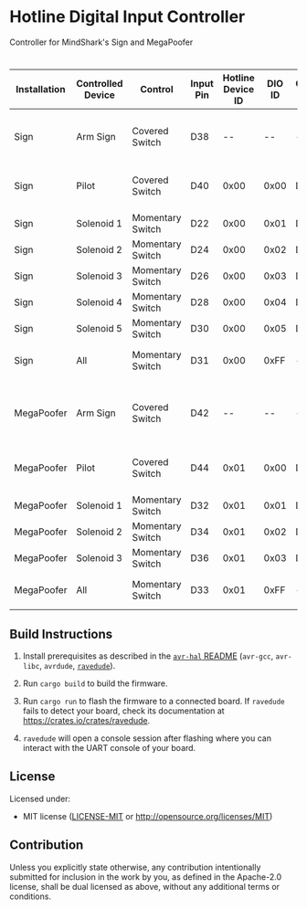 Hotline Digital Input Controller
========

Controller for MindShark's Sign and MegaPoofer
# 

| Installation | Controlled Device | Control          | Input Pin | Hotline Device ID | DIO ID | Output Pin | Relay Input/Output | Notes                                    |
|--------------|-------------------|------------------|-----------|-------------------|--------|------------|--------------------|------------------------------------------|
|              |                   |                  |           |                   |        |            |                    |                                          |
| Sign         | Arm Sign          | Covered Switch   | D38       | --                | --     | --         | --                 | Enable Sending of Commands to Sign       |
| Sign         | Pilot             | Covered Switch   | D40       | 0x00              | 0x00   | D22        | 1                  | Pilot solenoid and glowflys              |
| Sign         | Solenoid 1        | Momentary Switch | D22       | 0x00              | 0x01   | D24        | 2                  |                                          |
| Sign         | Solenoid 2        | Momentary Switch | D24       | 0x00              | 0x02   | D26        | 3                  |                                          |
| Sign         | Solenoid 3        | Momentary Switch | D26       | 0x00              | 0x03   | D28        | 4                  |                                          |
| Sign         | Solenoid 4        | Momentary Switch | D28       | 0x00              | 0x04   | D30        | 5                  |                                          |
| Sign         | Solenoid 5        | Momentary Switch | D30       | 0x00              | 0x05   | D32        | 6                  |                                          |
| Sign         | All               | Momentary Switch | D31       | 0x00              | 0xFF   | --         | --                 | Set all solenoid states                  |
|              |                   |                  |           |                   |        |            |                    |                                          |
| MegaPoofer   | Arm Sign          | Covered Switch   | D42       | --                | --     | --         | --                 | Enable Sending of Commands to MegaPoofer |
| MegaPoofer   | Pilot             | Covered Switch   | D44       | 0x01              | 0x00   | D22        | 1                  | Pilot solenoid and glowflys              |
| MegaPoofer   | Solenoid 1        | Momentary Switch | D32       | 0x01              | 0x01   | D24        | 2                  |                                          |
| MegaPoofer   | Solenoid 2        | Momentary Switch | D34       | 0x01              | 0x02   | D26        | 3                  |                                          |
| MegaPoofer   | Solenoid 3        | Momentary Switch | D36       | 0x01              | 0x03   | D28        | 4                  |                                          |
| MegaPoofer   | All               | Momentary Switch | D33       | 0x01              | 0xFF   | --         | --                 | Set all solenoid states                  |


## Build Instructions
1. Install prerequisites as described in the [`avr-hal` README] (`avr-gcc`, `avr-libc`, `avrdude`, [`ravedude`]).

2. Run `cargo build` to build the firmware.

3. Run `cargo run` to flash the firmware to a connected board.  If `ravedude`
   fails to detect your board, check its documentation at
   <https://crates.io/crates/ravedude>.

4. `ravedude` will open a console session after flashing where you can interact
   with the UART console of your board.

[`avr-hal` README]: https://github.com/Rahix/avr-hal#readme
[`ravedude`]: https://crates.io/crates/ravedude

## License
Licensed under:
 - MIT license
   ([LICENSE-MIT](LICENSE-MIT) or <http://opensource.org/licenses/MIT>)

## Contribution
Unless you explicitly state otherwise, any contribution intentionally submitted
for inclusion in the work by you, as defined in the Apache-2.0 license, shall
be dual licensed as above, without any additional terms or conditions.
